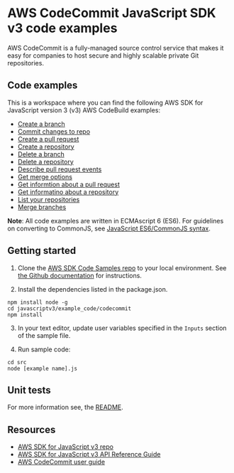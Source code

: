 #  AWS CodeCommit JavaScript SDK v3 code examples
AWS CodeCommit is a fully-managed source control service that makes it easy for companies to host secure and highly scalable private Git repositories.
## Code examples
This is a workspace where you can find the following AWS SDK for JavaScript version 3 (v3) AWS CodeBuild examples: 

- [Create a branch](src/createBranch.js)
- [Commit changes to repo](src/createCommit.js)
- [Create a pull request](src/createPullRequest.js)
- [Create a repository](src/createRepository.js)
- [Delete a branch](src/deleteBranch.js)
- [Delete a repository](src/deleteRepository.js)
- [Describe pull request events](src/describePullRequestEvents.js)
- [Get merge options](src/getMergeOptions.js)
- [Get informtion about a pull request](src/getPullRequest.js)
- [Get informatino about a repository](src/getRepository.js)
- [List your repositories](src/listRepositories.js)
- [Merge branches](src/mergeBranches.js)


**Note**: All code examples are written in ECMAscript 6 (ES6). For guidelines on converting to CommonJS, see 
[JavaScript ES6/CommonJS syntax](https://docs.aws.amazon.com/sdk-for-javascript/v3/developer-guide/sdk-examples-javascript-syntax.html).

## Getting started

1. Clone the [AWS SDK Code Samples repo](https://github.com/awsdocs/aws-doc-sdk-examples) to your local environment. See [the Github documentation](https://docs.github.com/en/github/creating-cloning-and-archiving-repositories/cloning-a-repository) for instructions.

2. Install the dependencies listed in the package.json.

```
npm install node -g
cd javascriptv3/example_code/codecommit
npm install
```
3. In your text editor, update user variables specified in the ```Inputs``` section of the sample file.

4. Run sample code:
```
cd src
node [example name].js
```

## Unit tests
For more information see, the [README](../../README.md#tests).

## Resources
- [AWS SDK for JavaScript v3 repo](https://github.com/aws/aws-sdk-js-v3)
- [AWS SDK for JavaScript v3 API Reference Guide](https://docs.aws.amazon.com/AWSJavaScriptSDK/v3/latest/client/codecommit/index.html) 
- [AWS CodeCommit user guide](https://docs.aws.amazon.com/codecommit/latest/userguide/welcome.html)

